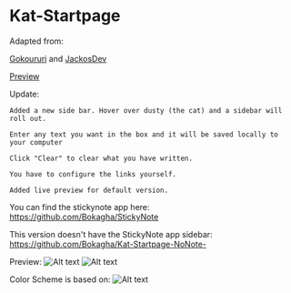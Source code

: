 Kat-Startpage
=============
Adapted from:

  
  [Gokoururi](https://github.com/gokoururi/homepage) and
  [JackosDev](https://github.com/JackosDev/Minimo-Homepage)

[Preview](http://bokagha.github.io/Kat-Startpage/startpage.html)

Update:

  	Added a new side bar. Hover over dusty (the cat) and a sidebar will roll out.
  
  	Enter any text you want in the box and it will be saved locally to your computer
  
	Click "Clear" to clear what you have written.
	
	You have to configure the links yourself.
	
	Added live preview for default version.


You can find the stickynote app here: https://github.com/Bokagha/StickyNote

This version doesn't have the StickyNote app sidebar: https://github.com/Bokagha/Kat-Startpage-NoNote-

Preview: 
![Alt text](/preview.png)
![Alt text](/sidebar.png)

Color Scheme is based on:
![Alt text](/gravityrush.png)
